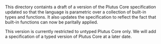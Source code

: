 This directory containts a draft of a version of the Plutus Core specification
updated so that the language is parametric over a collection of built-in types
and functions.  It also updates the specification to reflect the fact that
built-in functions can now be paritally applied.

This version is currently restricted to untyped Plutus Core only. We will add a
specification of a typed version of Plutus Core at a later date.
